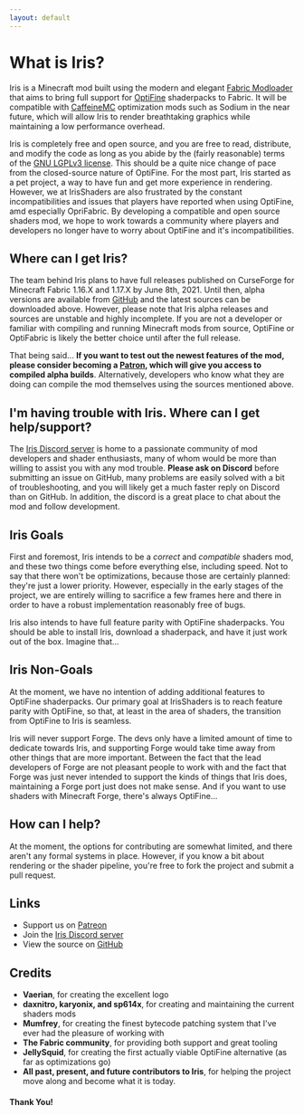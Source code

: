 ```yaml
---
layout: default
---
```


# What is Iris?

Iris is a Minecraft mod built using the modern and elegant [Fabric Modloader](http://fabricmc.net) that aims to bring full support for [OptiFine](https://optifine.net) shaderpacks to Fabric. It will be compatible with [CaffeineMC](https://github.com/CaffeineMC) optimization mods such as Sodium in the near future, which will allow Iris to render breathtaking graphics while maintaining a low performance overhead.

Iris is completely free and open source, and you are free to read, distribute, and modify the code as long as you abide by the (fairly reasonable) terms of the [GNU LGPLv3 license](https://github.com/IrisShaders/Iris/blob/master/LICENSE). This should be a quite nice change of pace from the closed-source nature of OptiFine. For the most part, Iris started as a pet project, a way to have fun and get more experience in rendering. However, we at IrisShaders are also frustrated by the constant incompatibilities and issues that players have reported when using OptiFine, amd especially OpriFabric. By developing a compatible and open source shaders mod, we hope to work towards a community where players and developers no longer have to worry about OptiFine and it's incompatibilities.

## Where can I get Iris?

The team behind Iris plans to have full releases published on CurseForge for Minecraft Fabric 1.16.X and 1.17.X by June 8th, 2021. Until then, alpha versions are available from [GitHub](https://github.com/IrisShaders/Iris/releases) and the latest sources can be downloaded above. However, please note that Iris alpha releases and sources are unstable and highly incomplete. If you are not a developer or familiar with compiling and running Minecraft mods from source, OptiFine or OptiFabric is likely the better choice until after the full release.

That being said... **If you want to test out the newest features of the mod, please consider becoming a [Patron](https://www.patreon.com/coderbot), which will give you access to compiled alpha builds**. Alternatively, developers who know what they are doing can compile the mod themselves using the sources mentioned above.

## I'm having trouble with Iris. Where can I get help/support?

The [Iris Discord server](https://discord.gg/jQJnav2jPu) is home to a passionate community of mod developers and shader enthusiasts, many of whom would be more than willing to assist you with any mod trouble. **Please ask on Discord** before submitting an issue on GitHub, many problems are easily solved with a bit of troubleshooting, and you will likely get a much faster reply on Discord than on GitHub. In addition, the discord is a great place to chat about the mod and follow development.

## Iris Goals

First and foremost, Iris intends to be a *correct* and *compatible* shaders mod, and these two things come before everything else, including speed. Not to say that there won't be optimizations, because those are certainly planned: they're just a lower priority. However, especially in the early stages of the project, we are entirely willing to sacrifice a few frames here and there in order to have a robust implementation reasonably free of bugs.

Iris also intends to have full feature parity with OptiFine shaderpacks. You should be able to install Iris, download a shaderpack, and have it just work out of the box. Imagine that...

## Iris Non-Goals

At the moment, we have no intention of adding additional features to OptiFine shaderpacks. Our primary goal at IrisShaders is to reach feature parity with OptiFine, so that, at least in the area of shaders, the transition from OptiFine to Iris is seamless.

Iris will never support Forge. The devs only have a limited amount of time to dedicate towards Iris, and supporting Forge would take time away from other things that are more important. Between the fact that the lead developers of Forge are not pleasant people to work with and the fact that Forge was just never intended to support the kinds of things that Iris does, maintaining a Forge port just does not make sense. And if you want to use shaders with Minecraft Forge, there's always OptiFine...

## How can I help?

At the moment, the options for contributing are somewhat limited, and there aren't any formal systems in place. However, if you know a bit about rendering or the shader pipeline, you're free to fork the project and submit a pull request.

## Links

 * Support us on [Patreon](https://www.patreon.com/coderbot)
 * Join the [Iris Discord server](https://discord.gg/jQJnav2jPu)
 * View the source on [GitHub](https://github.com/IrisShaders/Iris)

## Credits

* **Vaerian**, for creating the excellent logo
* **daxnitro, karyonix, and sp614x**, for creating and maintaining the current shaders mods
* **Mumfrey**, for creating the finest bytecode patching system that I've ever had the pleasure of working with
* **The Fabric community**, for providing both support and great tooling
* **JellySquid**, for creating the first actually viable OptiFine alternative (as far as optimizations go)
* **All past, present, and future contributors to Iris**, for helping the project move along and become what it is today.

#### Thank You!



